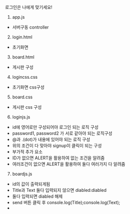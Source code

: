 로그인은 나에게 맞기세요!

1. app.js 
- 서버구동 controller
2. login.html
- 초기화면
3. board.html
- 게시판 구성
4. logincss.css
- 초기화면 css구성
5. board.css
- 게시판 css 구성
6. loginjs.js
- id에 영어로만 구성되어야 로그인 되는 로직 구성
- password1, password2 가 서로 같아야 되는 로직구성
- @과 .(dot)가 내용에 있어야 되는 로직 구성
- 위의 조건이 다 맞아야 signup이 클릭이 되는 구성
- 부가적 추가 요소
- ID가 없으면 ALERT을 활용하여 없는 조건을 알려줌
- 여러조건이 없으면 ALERT을 활용하여 둘다 여러가지 다 알려줌
7. boardjs.js
- id의 값이 출력되게됨
- Title과 Text 둘다 입력되지 않으면 diabled:diabled
- 둘다 입력되면 diabled 해제
- send 버튼 클릭 후 console.log(Title);console.log(Text);
- 

